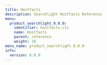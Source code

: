 ```yaml
---
title: Hostfacts
description: Searchlight Hostfacts Reference
menu:
  product_searchlight_8.0.0:
    identifier: hostfacts-cli
    name: Hostfacts
    parent: reference
    weight: 10
menu_name: product_searchlight_8.0.0
info:
  version: 8.0.0
---
```


